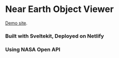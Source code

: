 # Near Earth Object Viewer

[Demo site](https://neoviewer.netlify.app).

### Built with Sveltekit, Deployed on Netlify

### Using NASA Open API

